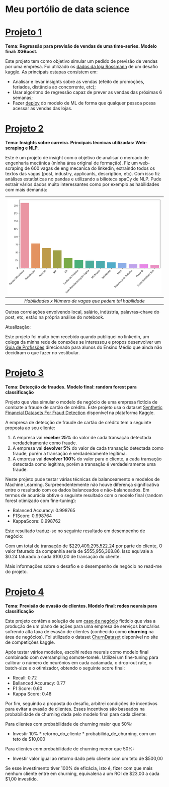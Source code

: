 # Meu portólio de data science

# [Projeto 1](https://github.com/marcellohro-hub/Rossman_challange)
**Tema: Regressão para previsão de vendas de uma time-series. Modelo final: XGBoost.**

Este projeto tem como objetivo simular um pedido de previsão de vendas por uma empresa. Foi utilizado os [dados da loja Rossmann](https://www.kaggle.com/c/rossmann-store-sales) de um desafio kaggle. As principais estapas consistem em:
* Analisar e levar insights sobre as vendas (efeito de promoções, feriados, distância ao concorrente, etc);
* Usar algoritmo de regressão capaz de prever as vendas das próximas 6 semanas;
* Fazer [deploy](https://rossmann1-model.herokuapp.com/) do modelo de ML de forma que qualquer pessoa possa acessar as vendas das lojas.

# [Projeto 2](https://github.com/marcellohro-hub/Linkedin_scraping-and-analysis)
**Tema: Insights sobre carreira. Principais técnicas utilizadas: Web-scraping e NLP.**

Este é um projeto de insight com o objetivo de analisar o mercado de engenharia mecânica (minha área original de formação). Fiz um web-scraping de 600 vagas de eng mecanica do linkedin, extraindo todos os textos das vagas (post, industry, applicants, description, etc). Com isso fiz análises estatísticas no pandas e utilizando a bilioteca spaCy de NLP. Pude extrair vários dados muito interessantes como por exemplo as habilidades com mais demanda:
 
| ![](https://github.com/marcellohro-hub/Linkedin_scraping-and-analysis/blob/master/img/habilidades.png) | 
|:--:| 
| *Habilidades x Número de vagas que pedem tal habilidade* |

Outras correlações envolvendo local, salário, indústria, palavras-chave do post, etc, estão na própria análise do notebook.

Atualização:

Este projeto foi muito bem recebido quando publiquei no linkedin, um colega da minha rede de conexões se interessou e propos desenvolver um [Guia de Profissões](http://tudosobrecarreira.com.br/guiadeprofissoes/) direcionado para alunos do Ensino Médio que ainda não decidiram o que fazer no vestibular.

# [Projeto 3](https://github.com/marcellohro-hub/Fraud_detection)
**Tema: Detecção de fraudes. Modelo final: random forest para classificação**

Projeto que visa simular o modelo de negócio de uma empresa fictícia de combate a fraude de cartão de crédito. Este projeto usa o dataset [Synthetic Financial Datasets For Fraud Detection](https://www.kaggle.com/ntnu-testimon/paysim1) disponível na plataforma Kaggle.

A empresa de detecção de fraude de cartão de crédito tem a seguinte proposta ao seu cliente:

1. A empresa vai **receber 25%** do valor de cada transação detectada verdadeiramente como fraude.
2. A empresa vai **devolver 5%** do valor de cada transação detectada como fraude, porém a transação é verdadeiramente legítima.
3. A empresa vai **devolver 100%** do valor para o cliente, a cada transação detectada como legítima, porém a transação é verdadeiramente uma fraude.

Neste projeto pude testar várias técnicas de balanceamento e modelos de Machine Learning. Surpreendentemente não houve diferença significativa entre o resultado com os dados balanceados e não-balanceados. Em termos de acurácia obtive o seguinte resultado com o modelo final (random forest otimizado com fine-tuning):

* Balanced Accuracy: 0.998765
* F1Score: 0.998764
* KappaScore: 0.998762

Este resultado traduz-se no seguinte resultado em desempenho de negócio:

Com um total de transação de $229,409,295,522.24 por parte do cliente, O valor faturado da companhia seria de $555,956,368.86. Isso equivale a $0.24 faturado a cada $100,00 de transação do cliente.

Mais informações sobre o desafio e o desempenho de negócio no read-me do projeto.

# [Projeto 4](https://github.com/marcellohro-hub/Churn_prediction)
**Tema: Previsão de evasão de clientes. Modelo final: redes neurais para classificação**

Este projeto contêm a solução de um [caso de negócio](https://sejaumdatascientist.com/predicao-de-churn/) fictício que visa a produção de um plano de ações para uma empresa de serviços bancários sofrendo alta taxa de evasão de clientes (conhecido como **churning** na área de negócios). Foi utilizado o dataset [ChurnDataset](https://www.kaggle.com/mervetorkan/churndataset) disponível no site de competições kaggle.

Após testar vários modelos, escolhi redes neurais como modelo final combinado com oversampling somote-tomek. Utilizei um fine-tuning para calibrar o número de neurônios em cada cadamada, o drop-out rate, o batch-size e o otimizador, obtendo o seguinte score final:

* Recall: 0.72
* Ballanced Accuracy: 0.77
* F1 Score: 0.60
* Kappa Score: 0.48

Por fim, seguindo a proposta do desafio, arbitrei condições de incentivos para evitar a evasão de clientes. Esses incentivos são baseados na probabilidade de churning dada pelo modelo final para cada cliente:

Para clientes com probabilidade de churning maior que 50%:
* Investir 10% * retorno_do_cliente * probabilida_de_churning, com um teto de $10,000

Para clientes com probabilidade de churning menor que 50%:
* Investir valor igual ao retorno dado pelo cliente com um teto de $500,00

Se esse investimento tiver 100% de eficácia, isto é, fizer com que mais nenhum cliente entre em churning, equivaleria a um ROI de $23,00 a cada $1,00 investido.

